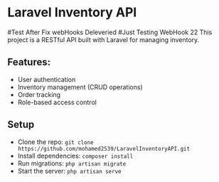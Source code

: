 # Laravel Inventory API

#Test After Fix webHooks Deleveried
#Just Testing WebHook 22
This project is a RESTful API built with Laravel for managing inventory.

## Features:
- User authentication
- Inventory management (CRUD operations)
- Order tracking
- Role-based access control

## Setup
- Clone the repo: `git clone https://github.com/mohamed2539/LaravelInventoryAPI.git`
- Install dependencies: `composer install`
- Run migrations: `php artisan migrate`
- Start the server: `php artisan serve`
